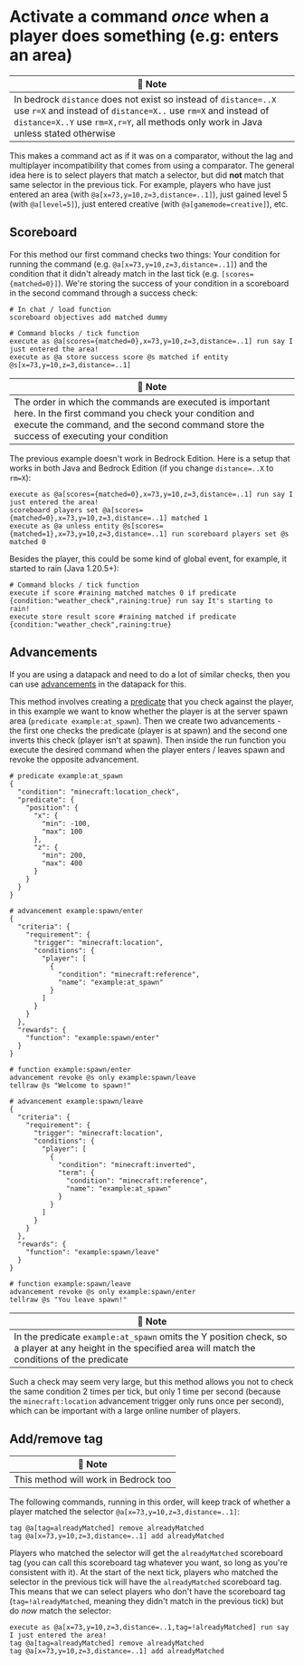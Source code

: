 # Activate a command *once* when a player does something (e.g: enters an area)

| 📝 Note |
|--------------|
|In bedrock `distance` does not exist so instead of `distance=..X` use `r=X` and instead of `distance=X..` use `rm=X` and instead of `distance=X..Y` use `rm=X,r=Y`, all methods only work in Java unless stated otherwise|

This makes a command act as if it was on a comparator, without the lag and multiplayer incompatibility that comes from using a comparator. The general idea here is to select players that match a selector, but did **not** match that same selector in the previous tick. For example, players who have just entered an area (with `@a[x=73,y=10,z=3,distance=..1]`), just gained level 5 (with `@a[level=5]`), just entered creative (with `@a[gamemode=creative]`), etc.  

## Scoreboard

For this method our first command checks two things: Your condition for running the command (e.g. `@a[x=73,y=10,z=3,distance=..1]`) and the condition that it didn't already match in the last tick (e.g. `[scores={matched=0}]`). We're storing the success of your condition in a scoreboard in the second command through a success check:

    # In chat / load function
    scoreboard objectives add matched dummy
    
    # Command blocks / tick function
    execute as @a[scores={matched=0},x=73,y=10,z=3,distance=..1] run say I just entered the area!
    execute as @a store success score @s matched if entity @s[x=73,y=10,z=3,distance=..1]

| 📝 Note |
|--------------|
|The order in which the commands are executed is important here. In the first command you check your condition and execute the command, and the second command store the success of executing your condition|

The previous example doesn't work in Bedrock Edition. Here is a setup that works in both Java and Bedrock Edition (if you change `distance=..X` to `rm=X`):


    execute as @a[scores={matched=0},x=73,y=10,z=3,distance=..1] run say I just entered the area!
    scoreboard players set @a[scores={matched=0},x=73,y=10,z=3,distance=..1] matched 1
    execute as @a unless entity @s[scores={matched=1},x=73,y=10,z=3,distance=..1] run scoreboard players set @s matched 0
    
Besides the player, this could be some kind of global event, for example, it started to rain (Java 1.20.5+):

    # Command blocks / tick function
    execute if score #raining matched matches 0 if predicate {condition:"weather_check",raining:true} run say It's starting to rain!
    execute store result score #raining matched if predicate {condition:"weather_check",raining:true}

## Advancements

If you are using a datapack and need to do a lot of similar checks, then you can use [advancements](https://minecraft.wiki/w/Advancement/JSON_format) in the datapack for this.

This method involves creating a [predicate](https://minecraft.wiki/w/Predicate) that you check against the player, in this example we want to know whether the player is at the server spawn area (`predicate example:at_spawn`). Then we create two advancements - the first one checks the predicate (player is at spawn) and the second one inverts this check (player isn't at spawn). Then inside the run function you execute the desired command when the player enters / leaves spawn and revoke the opposite advancement.

    # predicate example:at_spawn
    {
      "condition": "minecraft:location_check",
      "predicate": {
        "position": {
          "x": {
            "min": -100,
            "max": 100
          },
          "z": {
            "min": 200,
            "max": 400
          }
        }
      }
    }
    
    # advancement example:spawn/enter
    {
      "criteria": {
        "requirement": {
          "trigger": "minecraft:location",
          "conditions": {
            "player": [
              {
                "condition": "minecraft:reference",
                "name": "example:at_spawn"
              }
            ]
          }
        }
      },
      "rewards": {
        "function": "example:spawn/enter"
      }
    }
    
    # function example:spawn/enter
    advancement revoke @s only example:spawn/leave
    tellraw @s "Welcome to spawn!"
    
    # advancement example:spawn/leave
    {
      "criteria": {
        "requirement": {
          "trigger": "minecraft:location",
          "conditions": {
            "player": [
              {
                "condition": "minecraft:inverted",
                "term": {
                  "condition": "minecraft:reference",
                  "name": "example:at_spawn"
                }
              }
            ]
          }
        }
      },
      "rewards": {
        "function": "example:spawn/leave"
      }
    }
    
    # function example:spawn/leave
    advancement revoke @s only example:spawn/enter
    tellraw @s "You leave spawn!"

| 📝 Note |
|--------------|
|In the predicate `example:at_spawn` omits the Y position check, so a player at any height in the specified area will match the conditions of the predicate|

Such a check may seem very large, but this method allows you not to check the same condition 2 times per tick, but only 1 time per second (because the `minecraft:location` advancement trigger only runs once per second), which can be important with a large online number of players.

## Add/remove tag

| 📝 Note |
|--------------|
|This method will work in Bedrock too|

The following commands, running in this order, will keep track of whether a player matched the selector `@a[x=73,y=10,z=3,distance=..1]`:

    tag @a[tag=alreadyMatched] remove alreadyMatched
    tag @a[x=73,y=10,z=3,distance=..1] add alreadyMatched

Players who matched the selector will get the `alreadyMatched` scoreboard tag (you can call this scoreboard tag whatever you want, so long as you're consistent with it). At the start of the next tick, players who matched the selector in the previous tick will have the `alreadyMatched` scoreboard tag. This means that we can select players who don't have the scoreboard tag (`tag=!alreadyMatched`, meaning they didn't match in the previous tick) but do *now* match the selector:

    execute as @a[x=73,y=10,z=3,distance=..1,tag=!alreadyMatched] run say I just entered the area!
    tag @a[tag=alreadyMatched] remove alreadyMatched
    tag @a[x=73,y=10,z=3,distance=..1] add alreadyMatched
